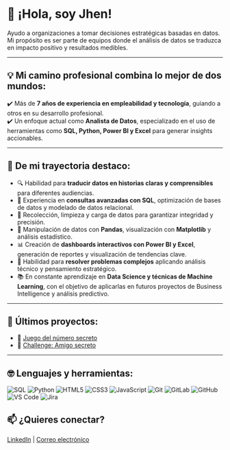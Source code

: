# 👋 ¡Hola, soy Jhen!

Ayudo a organizaciones a tomar decisiones estratégicas basadas en datos.  
Mi propósito es ser parte de equipos donde el análisis de datos se traduzca en impacto positivo y resultados medibles.

---

## 💡 Mi camino profesional combina lo mejor de dos mundos:

✔️ Más de **7 años de experiencia en empleabilidad y tecnología**, guiando a otros en su desarrollo profesional.  
✔️ Un enfoque actual como **Analista de Datos**, especializado en el uso de herramientas como **SQL, Python, Power BI y Excel** para generar insights accionables.

---

## 🚀 De mi trayectoria destaco:

- 🔍 Habilidad para **traducir datos en historias claras y comprensibles** para diferentes audiencias.
- 🧠 Experiencia en **consultas avanzadas con SQL**, optimización de bases de datos y modelado de datos relacional.
- 🧹 Recolección, limpieza y carga de datos para garantizar integridad y precisión.
- 🐍 Manipulación de datos con **Pandas**, visualización con **Matplotlib** y análisis estadístico.
- 📊 Creación de **dashboards interactivos con Power BI y Excel**, generación de reportes y visualización de tendencias clave.
- 🧩 Habilidad para **resolver problemas complejos** aplicando análisis técnico y pensamiento estratégico.
- 📚 En constante aprendizaje en **Data Science y técnicas de Machine Learning**, con el objetivo de aplicarlas en futuros proyectos de Business Intelligence y análisis predictivo.

---

## 🚀 Últimos proyectos:
- 🎯 [Juego del número secreto](https://github.com/Jhen1801/Challenge-Juego-Secreto)
- 🎯 [Challenge: Amigo secreto](https://github.com/Jhen1801/Challenge-Amigo-Secreto)

---

## 🤓 Lenguajes y herramientas:
![SQL](https://img.shields.io/badge/-SQL-000000?style=flat&logo=postgresql)
![Python](https://img.shields.io/badge/-Python-000000?style=flat&logo=python)
![HTML5](https://img.shields.io/badge/-HTML5-000000?style=flat&logo=html5)
![CSS3](https://img.shields.io/badge/-CSS3-%231572B6?style=flat-square&logo=css3)
![JavaScript](https://img.shields.io/badge/-JavaScript-000000?style=flat&logo=javascript)
![Git](https://img.shields.io/badge/-Git-222222?style=flat&logo=git&logoColor=F05032)
![GitLab](https://img.shields.io/badge/-GitLab-FCA121?style=flat-square&logo=gitlab)
![GitHub](https://img.shields.io/badge/-GitHub-181717?style=flat-square&logo=github)
![VS Code](http://img.shields.io/badge/-VS%20Code-007ACC?style=flat-square&logo=visual-studio-code&logoColor=ffffff)
![Jira](https://img.shields.io/badge/-Jira-222222?style=flat&logo=jira-software&logoColor=white&logoColor=0052CC)


## 📫 ¿Quieres conectar?  
[LinkedIn](https://www.linkedin.com/in/jhenifer-correa-data/) | [Correo electrónico](mailto:jhenifercorreapsi@gmail.com)
